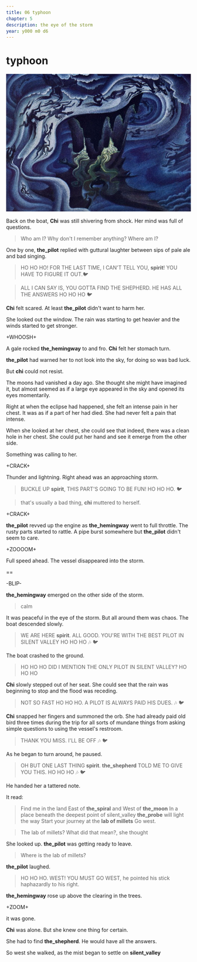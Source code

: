 ```yaml
---
title: 06 typhoon
chapter: 5  
description: the eye of the storm
year: y000 m0 d6 
---
```


# typhoon

![night on bald mountain](./nielsen.jpeg)

Back on the boat, **Chi** was still shivering from shock. Her mind was full of questions.

> Who am I? Why don't I remember anything? Where am I?

One by one, **the_pilot** replied with guttural laughter between sips of pale ale and bad singing.

> HO HO HO! FOR THE LAST TIME, I CAN'T TELL YOU, **spirit**! YOU HAVE TO FIGURE IT OUT.🐦

> ALL I CAN SAY IS, YOU GOTTA FIND THE SHEPHERD. HE HAS ALL THE ANSWERS HO HO HO 🐦

**Chi** felt scared. At least **the_pilot** didn't want to harm her. 

She looked out the window. The rain was starting to get heavier and the winds started to get stronger.

+WHOOSH+

A gale rocked **the_hemingway** to and fro. **Chi** felt her stomach turn.

**the_pilot** had warned her to not look into the sky, for doing so was bad luck.

But **chi** could not resist.

The moons had vanished a day ago. She thought she might have imagined it, but almost seemed as if a large eye appeared in the sky and opened its eyes momentarily.

Right at when the eclipse had happened, she felt an intense pain in her chest. It was as if a part of her had died. She had never felt a pain that intense.

When she looked at her chest, she could see that indeed, there was a clean hole in her chest. She could put her hand and see it emerge from the other side.

Something was calling to her.

+CRACK+

Thunder and lightning. Right ahead was an approaching storm. 

> BUCKLE UP **spirit**, THIS PART'S GOING TO BE FUN! HO HO HO. 🐦

> that's usually a bad thing, **chi** muttered to herself.

+CRACK+

**the_pilot** revved up the engine as **the_hemingway** went to full throttle. The rusty parts started to rattle. A pipe burst somewhere but **the_pilot** didn't seem to care.

+ZOOOOM+

Full speed ahead. The vessel disappeared into the storm.

==

-BLIP-


**the_hemingway** emerged on the other side of the storm.

> calm

It was peaceful in the eye of the storm. But all around them was chaos. The boat descended slowly.

> WE ARE HERE **spirit**. ALL GOOD. YOU'RE WITH THE BEST PILOT IN SILENT VALLEY HO HO HO 🎶 🐦

The boat crashed to the ground.

> HO HO HO DID I MENTION THE ONLY PILOT IN SILENT VALLEY? HO HO HO

**Chi** slowly stepped out of her seat. She could see that the rain was beginning to stop and the flood was receding.

> NOT SO FAST HO HO HO. A PILOT IS ALWAYS PAID HIS DUES. 🎶 🐦

**Chi** snapped her fingers and summoned the orb. She had already paid old bird three times during the trip for all sorts of mundane things from asking simple questions to using the vessel's restroom.

> THANK YOU MISS. I'LL BE OFF 🎶 🐦

As he began to turn around, he paused.

> OH BUT ONE LAST THING **spirit**. **the_shepherd** TOLD ME TO GIVE YOU THIS. HO HO HO 🎶 🐦

He handed her a tattered note. 

It read:

> Find me in the land
> East of **the_spiral** and West of **the_moon**
> In a place beneath the deepest point
> of silent_valley
> **the_probe** will light the way
> Start your journey at the **lab of millets**
> Go west.

> The lab of millets? What did that mean?, she thought

She looked up. **the_pilot** was getting ready to leave.

> Where is the lab of millets?

**the_pilot** laughed. 

> HO HO HO. WEST! YOU MUST GO WEST, he pointed his stick haphazardly to his right.

**the_hemingway** rose up above the clearing in the trees. 

+ZOOM+

it was gone.

**Chi** was alone. But she knew one thing for certain.

She had to find **the_shepherd**. He would have all the answers.

So west she walked, as the mist began to settle on **silent_valley**